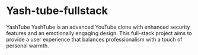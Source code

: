 # Yash-tube-fullstack
YashTube YashTube is an advanced YouTube clone with enhanced security features and an emotionally engaging design. This full-stack project aims to provide a user experience that balances professionalism with a touch of personal warmth.
